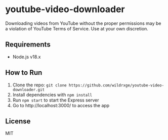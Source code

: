 # youtube-video-downloader

Downloading videos from YouTube without the proper permissions may be a violation of YouTube Terms of Service. Use at your own discretion.

## Requirements

-   Node.js v18.x

## How to Run

1. Clone the repo: `git clone https://github.com/wildrxge/youtube-video-downloader.git`
2. Install dependencies with `npm install`
3. Run `npm start` to start the Express server
4. Go to http://localhost:3000/ to access the app

## License

MIT
